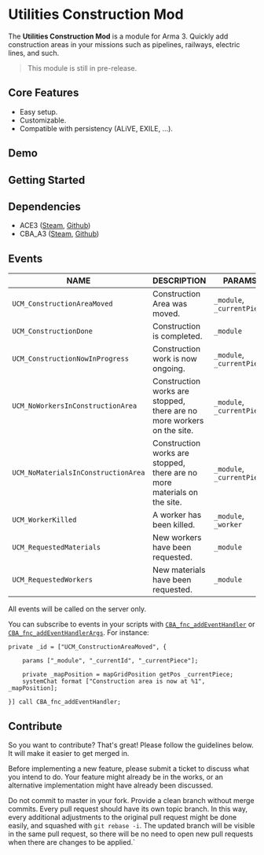 # Utilities Construction Mod

The **Utilities Construction Mod** is a module for Arma 3. Quickly add construction areas in your missions such as pipelines, railways, electric lines, and such.

> This module is still in pre-release.

## Core Features

  - Easy setup.
  - Customizable.
  - Compatible with persistency (ALiVE, EXILE, ...).

## Demo



## Getting Started



## Dependencies

  - ACE3 ([Steam](https://steamcommunity.com/sharedfiles/filedetails/?id=463939057), [Github](https://github.com/acemod/ACE3/releases/latest))
  - CBA_A3 ([Steam](https://steamcommunity.com/workshop/filedetails/?id=450814997), [Github](https://github.com/CBATeam/CBA_A3/releases/latest))

## Events

| NAME | DESCRIPTION | PARAMS
|------|------|------
| `UCM_ConstructionAreaMoved` | Construction Area was moved. | `_module`, `_currentPiece`
| `UCM_ConstructionDone` | Construction is completed. | `_module`
| `UCM_ConstructionNowInProgress` | Construction work is now ongoing. | `_module`, `_currentPiece`
| `UCM_NoWorkersInConstructionArea` | Construction works are stopped, there are no more workers on the site. | `_module`, `_currentPiece`
| `UCM_NoMaterialsInConstructionArea` | Construction works are stopped, there are no more materials on the site. | `_module`, `_currentPiece`
| `UCM_WorkerKilled` | A worker has been killed. | `_module`, `_worker`
| `UCM_RequestedMaterials` | New workers have been requested. | `_module`
| `UCM_RequestedWorkers` | New materials have been requested. | `_module`

All events will be called on the server only.

You can subscribe to events in your scripts with [`CBA_fnc_addEventHandler`](https://cbateam.github.io/CBA_A3/docs/files/events/fnc_addEventHandler-sqf.html) or [`CBA_fnc_addEventHandlerArgs`](https://cbateam.github.io/CBA_A3/docs/files/events/fnc_addEventHandlerArgs-sqf.html). For instance:

```sqf
private _id = ["UCM_ConstructionAreaMoved", {

	params ["_module", "_currentId", "_currentPiece"];

	private _mapPosition = mapGridPosition getPos _currentPiece;
	systemChat format ["Construction area is now at %1", _mapPosition];

}] call CBA_fnc_addEventHandler;
```


## Contribute

So you want to contribute? That's great! Please follow the guidelines below. It will make it easier to get merged in.

Before implementing a new feature, please submit a ticket to discuss what you intend to do. Your feature might already be in the works, or an alternative implementation might have already been discussed.

Do not commit to master in your fork. Provide a clean branch without merge commits. Every pull request should have its own topic branch. In this way, every additional adjustments to the original pull request might be done easily, and squashed with `git rebase -i`. The updated branch will be visible in the same pull request, so there will be no need to open new pull requests when there are changes to be applied.`

